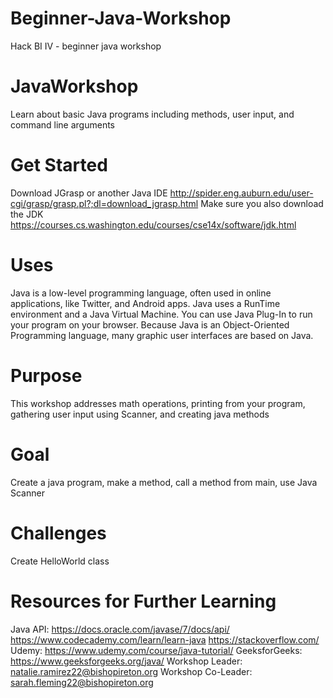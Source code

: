 # Beginner-Java-Workshop
Hack BI IV - beginner java workshop
# JavaWorkshop
Learn about basic Java programs including methods, user input, and command line arguments

# Get Started
Download JGrasp or another Java IDE http://spider.eng.auburn.edu/user-cgi/grasp/grasp.pl?;dl=download_jgrasp.html Make sure you also download the JDK https://courses.cs.washington.edu/courses/cse14x/software/jdk.html

# Uses
Java is a low-level programming language, often used in online applications, like Twitter, and Android apps. Java uses a RunTime environment and a Java Virtual Machine. You can use Java Plug-In to run your program on your browser. Because Java is an Object-Oriented Programming language, many graphic user interfaces are based on Java.

# Purpose
This workshop addresses math operations, printing from your program, gathering user input using Scanner, and creating java methods

# Goal
Create a java program, make a method, call a method from main, use Java Scanner

# Challenges
Create HelloWorld class

# Resources for Further Learning
Java API: https://docs.oracle.com/javase/7/docs/api/
https://www.codecademy.com/learn/learn-java
https://stackoverflow.com/
Udemy: https://www.udemy.com/course/java-tutorial/
GeeksforGeeks: https://www.geeksforgeeks.org/java/
Workshop Leader: natalie.ramirez22@bishopireton.org
Workshop Co-Leader: sarah.fleming22@bishopireton.org
